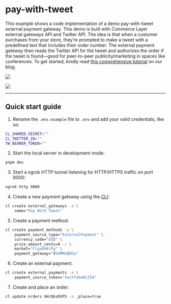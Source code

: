 # pay-with-tweet

This example shows a code implementation of a demo pay-with-tweet external payment gateway. This demo is built with Commerce Layer external gateways API and Twitter API. The idea is that when a customer purchases from your store, they’re prompted to make a tweet with a predefined text that includes their order number. The external payment gateway then reads the Twitter API for the tweet and authorizes the order if the tweet is found—good for peer-to-peer publicity/marketing in spaces like conferences. To get started, kindly read [this comprehensive tutorial](https://commercelayer.io/blog/building-an-external-payment-gateway-with-twitter-api) on our blog.

![](https://www.datocms-assets.com/35053/1660410417-pay-with-tweet.svg)

![](https://www.datocms-assets.com/35053/1660312466-pay-with-tweet-success.png?q=80&auto=format&dpr=2&w=800&fit=crop&crop=focalpoint&fp-x=0.5&fp-y=0.5&fp-z=1)

---

## Quick start guide

1. Rename the `.env.example` file to `.env` and add your valid credentials, like so:

```bash
CL_SHARED_SECRET=""
CL_TWITTER_ID=""
TW_BEARER_TOKEN=""
```

2. Start the local server in development mode:

```bash
pnpm dev
```

3. Start a ngrok HTTP tunnel listening for HTTP/HTTPS traffic on port 9000:

```bash
ngrok http 9000
```

4. Create a new payment gateway using the [CLI](https://github.com/commercelayer/commercelayer-cli):

```bash
cl create external_gateways -a \
    name="Pay With Tweet"
```

5. Create a payment method:

```bash
cl create payment_methods -a \
    payment_source_type="ExternalPayment" \
    currency_code="USD" \
    price_amount_cents=0 -r \
    market="FlqxGhKrFg" \
    payment_gateway="BkXMMsBDGa"
```

6. Create an external payment:

```bash
cl create external_payments -a \
    payment_source_token="testTokeN1234"
```

7. Create and place an order:

```bash
cl update orders GHrQkxDVPS -a _place=true
```
